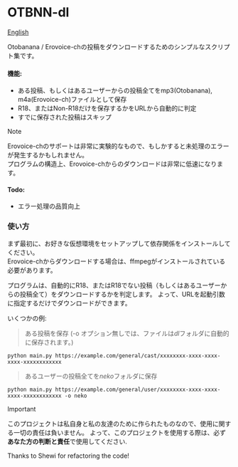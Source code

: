 # OTBNN-dl

[English](/README.md)

Otobanana / Erovoice-chの投稿をダウンロードするためのシンプルなスクリプト集です。

#### 機能:
- ある投稿、もしくはあるユーザーからの投稿全てをmp3(Otobanana), m4a(Erovoice-ch)ファイルとして保存
- R18、またはNon-R18だけを保存するかをURLから自動的に判定
- すでに保存された投稿はスキップ

> [!NOTE]
> Erovoice-chのサポートは非常に実験的なもので、もしかすると未処理のエラーが発生するかもしれません。  
> プログラムの構造上、Erovoice-chからのダウンロードは非常に低速になります。

#### Todo:
- エラー処理の品質向上

### 使い方
まず最初に、お好きな仮想環境をセットアップして依存関係をインストールしてください。  
Erovoice-chからダウンロードする場合は、ffmpegがインストールされている必要があります。  

プログラムは、自動的にR18、またはR18でない投稿（もしくはあるユーザーからの投稿全て）をダウンロードするかを判定します。
よって、URLを起動引数に指定するだけでダウンロードができます。

いくつかの例:

> ある投稿を保存 (-o オプション無しでは、ファイルは*dl*フォルダに自動的に保存されます。)
```
python main.py https://example.com/general/cast/xxxxxxxx-xxxx-xxxx-xxxx-xxxxxxxxxxxx
```

> あるユーザーの投稿全てを*neko*フォルダに保存
```
python main.py https://example.com/general/user/xxxxxxxx-xxxx-xxxx-xxxx-xxxxxxxxxxxx -o neko
```

> [!IMPORTANT]
> このプロジェクトは私自身と私の友達のために作られたものなので、使用に関する一切の責任は負いません。
> よって、このプロジェクトを使用する際は、必ず**あなた方の判断と責任**で使用してください.

Thanks to Shewi for refactoring the code!
